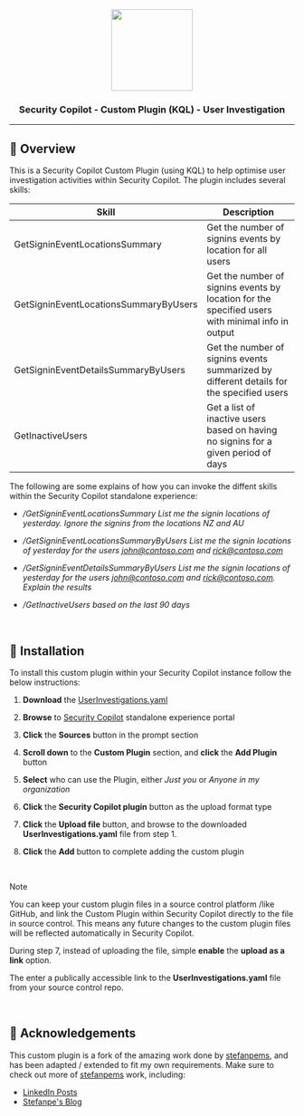 <div align="center">

<img src="https://avatars.githubusercontent.com/u/34251619?v=4" align="center" width="144px" height="144px"/>

### Security Copilot - Custom Plugin (KQL) - User Investigation

</div>

---

## 📖 Overview

This is a Security Copilot Custom Plugin (using KQL) to help optimise user investigation activities within Security Copilot. The plugin includes several skills:

|Skill|Description|
|-|-|
|GetSigninEventLocationsSummary|Get the number of signins events by location for all users|
|GetSigninEventLocationsSummaryByUsers|Get the number of signins events by location for the specified users with minimal info in output|
|GetSigninEventDetailsSummaryByUsers|Get the number of signins events summarized by different details for the specified users|
|GetInactiveUsers|Get a list of inactive users based on having no signins for a given period of days|

The following are some explains of how you can invoke the diffent skills within the Security Copilot standalone experience:

- */GetSigninEventLocationsSummary List me the signin locations of yesterday. Ignore the signins from the locations NZ and AU*

- */GetSigninEventLocationsSummaryByUsers List me the signin locations of yesterday for the users john@contoso.com and rick@contoso.com*

- */GetSigninEventDetailsSummaryByUsers List me the signin locations of yesterday for the users john@contoso.com and rick@contoso.com. Explain the results*

- */GetInactiveUsers based on the last 90 days*

<br>

## 💾 Installation

To install this custom plugin within your Security Copilot instance follow the below instructions:

1. **Download** the [UserInvestigations.yaml](usersinvestigation.yaml)

2. **Browse** to [Security Copilot](securitycopilot.microsoft.com) standalone experience portal

3. **Click** the **Sources** button in the prompt section

4. **Scroll down** to the **Custom Plugin** section, and **click** the **Add Plugin** button

5. **Select** who can use the Plugin, either *Just you* or *Anyone in my organization*

6. **Click** the **Security Copilot plugin** button as the upload format type

7. **Click** the **Upload file** button, and browse to the downloaded **UserInvestigations.yaml** file from step 1.

8. **Click** the **Add** button to complete adding the custom plugin

<br>

> [!NOTE]
> You can keep your custom plugin files in a source control platform /like GitHub, and link the Custom Plugin within Security Copilot directly to the file in source control. This means any future changes to the custom plugin files will be reflected automatically in Security Copilot.
>
>During step 7, instead of uploading the file, simple **enable** the **upload as a link** option.
>
>The enter a publically accessible link to the **UserInvestigations.yaml** file from your source control repo.

<br>

## 🙌 Acknowledgements

This custom plugin is a fork of the amazing work done by [stefanpems](https://github.com/stefanpems), and has been adapted / extended to fit my own requirements. Make sure to check out more of [stefanpems](https://github.com/stefanpems) work, including:

- [LinkedIn Posts](https://www.linkedin.com/in/stefanopescosolido/)
- [Stefanpe's Blog](https://stefanpems.github.io/)
